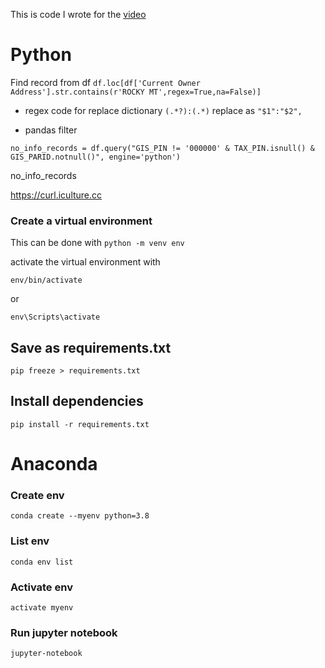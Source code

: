 This is code I wrote for the [video](https://www.youtube.com/watch?v=Z2EUDerNkOY&t)
# Python
Find record from df
```df.loc[df['Current Owner Address'].str.contains(r'ROCKY MT',regex=True,na=False)]```

* regex code for replace dictionary 
```(.*?):(.*)```
replace as 
```"$1":"$2",```


* pandas filter
```
no_info_records = df.query("GIS_PIN != '000000' & TAX_PIN.isnull() & GIS_PARID.notnull()", engine='python')
```
no_info_records


https://curl.iculture.cc

### Create a virtual environment
This can be done with 
``` python -m venv env ```

activate the virtual environment with 

``` 
env/bin/activate
```

or 

```
env\Scripts\activate
```


## Save as requirements.txt
```
pip freeze > requirements.txt
```
## Install dependencies
```
pip install -r requirements.txt
```

# Anaconda
### Create env
```
conda create --myenv python=3.8
```
### List env
```
conda env list
```
### Activate env
```
activate myenv
```
### Run jupyter notebook
```
jupyter-notebook
```

